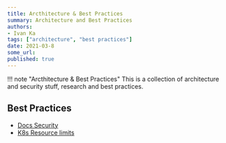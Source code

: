 ```yaml
---
title: Arcthitecture & Best Practices
summary: Architecture and Best Practices
authors:
- Ivan Ka
tags: ["architecture", "best practices"]
date: 2021-03-8
some_url:
published: true
---
```


!!! note "Arcthitecture & Best Practices"
    This is a collection of architecture and security stuff, research and best practices.


## Best Practices

- [Docs Security](https://github.com/ik-security/k8s-security)
- [K8s Resource limits](https://cloud.google.com/blog/products/gcp/kubernetes-best-practices-resource-requests-and-limits)
